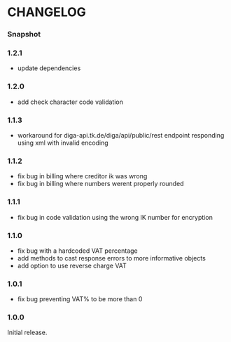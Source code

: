 # CHANGELOG

### Snapshot

### 1.2.1

- update dependencies

### 1.2.0

- add check character code validation

### 1.1.3

- workaround for diga-api.tk.de/diga/api/public/rest endpoint responding using xml with invalid encoding

### 1.1.2

- fix bug in billing where creditor ik was wrong
- fix bug in billing where numbers werent properly rounded

### 1.1.1

- fix bug in code validation using the wrong IK number for encryption

### 1.1.0

- fix bug with a hardcoded VAT percentage
- add methods to cast response errors to more informative objects
- add option to use reverse charge VAT

### 1.0.1

- fix bug preventing VAT% to be more than 0

### 1.0.0

Initial release.
